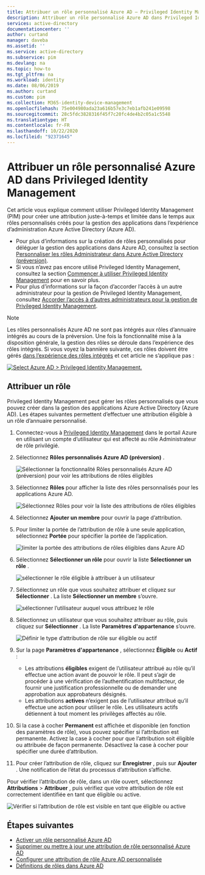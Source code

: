 ```yaml
---
title: Attribuer un rôle personnalisé Azure AD – Privileged Identity Management (PIM)
description: Attribuer un rôle personnalisé Azure AD dans Privileged Identity Management (PIM)
services: active-directory
documentationcenter: ''
author: curtand
manager: daveba
ms.assetid: ''
ms.service: active-directory
ms.subservice: pim
ms.devlang: na
ms.topic: how-to
ms.tgt_pltfrm: na
ms.workload: identity
ms.date: 08/06/2019
ms.author: curtand
ms.custom: pim
ms.collection: M365-identity-device-management
ms.openlocfilehash: 75e004980ada23a616b57e3c7eb1afb241e09598
ms.sourcegitcommit: 28c5fdc3828316f45f7c20fc4de4b2c05a1c5548
ms.translationtype: HT
ms.contentlocale: fr-FR
ms.lasthandoff: 10/22/2020
ms.locfileid: "92371645"
---
```

# <a name="assign-an-azure-ad-custom-role-in-privileged-identity-management"></a>Attribuer un rôle personnalisé Azure AD dans Privileged Identity Management

Cet article vous explique comment utiliser Privileged Identity Management (PIM) pour créer une attribution juste-à-temps et limitée dans le temps aux rôles personnalisés créés pour la gestion des applications dans l’expérience d’administration Azure Active Directory (Azure AD).

- Pour plus d’informations sur la création de rôles personnalisés pour déléguer la gestion des applications dans Azure AD, consultez la section [Personnaliser les rôles Administrateur dans Azure Active Directory (préversion)](../roles/custom-overview.md).
- Si vous n’avez pas encore utilisé Privileged Identity Management, consultez la section [Commencer à utiliser Privileged Identity Management](pim-getting-started.md) pour en savoir plus.
- Pour plus d’informations sur la façon d’accorder l’accès à un autre administrateur pour la gestion de Privileged Identity Management, consultez [Accorder l’accès à d’autres administrateurs pour la gestion de Privileged Identity Management](pim-how-to-give-access-to-pim.md).

> [!NOTE]
> Les rôles personnalisés Azure AD ne sont pas intégrés aux rôles d’annuaire intégrés au cours de la préversion. Une fois la fonctionnalité mise à la disposition générale, la gestion des rôles se déroule dans l’expérience des rôles intégrés. Si vous voyez la bannière suivante, ces rôles doivent être gérés [dans l’expérience des rôles intégrés](pim-how-to-activate-role.md) et cet article ne s’applique pas :
>
> [![Select Azure AD > Privileged Identity Management.](media/pim-how-to-add-role-to-user/pim-new-version.png)](media/pim-how-to-add-role-to-user/pim-new-version.png#lightbox)

## <a name="assign-a-role"></a>Attribuer un rôle

Privileged Identity Management peut gérer les rôles personnalisés que vous pouvez créer dans la gestion des applications Azure Active Directory (Azure AD).  Les étapes suivantes permettent d’effectuer une attribution éligible à un rôle d’annuaire personnalisé.

1. Connectez-vous à [Privileged Identity Management](https://portal.azure.com/?Microsoft_AAD_IAM_enableCustomRoleManagement=true&Microsoft_AAD_IAM_enableCustomRoleAssignment=true&feature.rbacv2roles=true&feature.rbacv2=true&Microsoft_AAD_RegisteredApps=demo#blade/Microsoft_Azure_PIMCommon/CommonMenuBlade/quickStart) dans le portail Azure en utilisant un compte d’utilisateur qui est affecté au rôle Administrateur de rôle privilégié.
1. Sélectionnez **Rôles personnalisés Azure AD (préversion)** .

    ![Sélectionner la fonctionnalité Rôles personnalisés Azure AD (préversion) pour voir les attributions de rôles éligibles](./media/azure-ad-custom-roles-assign/view-custom.png)

1. Sélectionnez **Rôles** pour afficher la liste des rôles personnalisés pour les applications Azure AD.

    ![Sélectionnez Rôles pour voir la liste des attributions de rôles éligibles](./media/azure-ad-custom-roles-assign/view-roles.png)

1. Sélectionnez **Ajouter un membre** pour ouvrir la page d’attribution.
1. Pour limiter la portée de l’attribution de rôle à une seule application, sélectionnez **Portée** pour spécifier la portée de l’application.

    ![limiter la portée des attributions de rôles éligibles dans Azure AD](./media/azure-ad-custom-roles-assign/set-scope.png)

1. Sélectionnez **Sélectionner un rôle** pour ouvrir la liste **Sélectionner un rôle** .

    ![sélectionner le rôle éligible à attribuer à un utilisateur](./media/azure-ad-custom-roles-assign/select-role.png)

1. Sélectionnez un rôle que vous souhaitez attribuer et cliquez sur **Sélectionner** . La liste **Sélectionner un membre** s’ouvre.

    ![sélectionner l’utilisateur auquel vous attribuez le rôle](./media/azure-ad-custom-roles-assign/select-member.png)

1. Sélectionnez un utilisateur que vous souhaitez attribuer au rôle, puis cliquez sur **Sélectionner** . La liste **Paramètres d'appartenance** s’ouvre.

    ![Définir le type d’attribution de rôle sur éligible ou actif](./media/azure-ad-custom-roles-assign/membership-settings.png)

1. Sur la page **Paramètres d'appartenance** , sélectionnez **Éligible** ou **Actif** :

    - Les attributions **éligibles** exigent de l’utilisateur attribué au rôle qu’il effectue une action avant de pouvoir le rôle. Il peut s’agir de procéder à une vérification de l’authentification multifacteur, de fournir une justification professionnelle ou de demander une approbation aux approbateurs désignés.
    - Les attributions **actives** n’exigent pas de l’utilisateur attribué qu’il effectue une action pour utiliser le rôle. Les utilisateurs actifs détiennent à tout moment les privilèges affectés au rôle.

1. Si la case à cocher **Permanent** est affichée et disponible (en fonction des paramètres de rôle), vous pouvez spécifier si l’attribution est permanente. Activez la case à cocher pour que l’attribution soit éligible ou attribuée de façon permanente. Désactivez la case à cocher pour spécifier une durée d’attribution.
1. Pour créer l’attribution de rôle, cliquez sur **Enregistrer** , puis sur **Ajouter** . Une notification de l’état du processus d’attribution s’affiche.

Pour vérifier l’attribution de rôle, dans un rôle ouvert, sélectionnez **Attributions** > **Attribuer** , puis vérifiez que votre attribution de rôle est correctement identifiée en tant que éligible ou active.

 ![Vérifier si l’attribution de rôle est visible en tant que éligible ou active](./media/azure-ad-custom-roles-assign/verify-assignments.png)

## <a name="next-steps"></a>Étapes suivantes

- [Activer un rôle personnalisé Azure AD](azure-ad-custom-roles-assign.md)
- [Supprimer ou mettre à jour une attribution de rôle personnalisé Azure AD](azure-ad-custom-roles-update-remove.md)
- [Configurer une attribution de rôle Azure AD personnalisée](azure-ad-custom-roles-configure.md)
- [Définitions de rôles dans Azure AD](../roles/permissions-reference.md)
